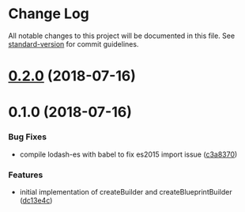 # Change Log

All notable changes to this project will be documented in this file. See [standard-version](https://github.com/conventional-changelog/standard-version) for commit guidelines.

<a name="0.2.0"></a>
# [0.2.0](https://github.com/ngx-patterns/builder/compare/v0.1.0...v0.2.0) (2018-07-16)



<a name="0.1.0"></a>
# 0.1.0 (2018-07-16)


### Bug Fixes

* compile lodash-es with babel to fix es2015 import issue ([c3a8370](https://github.com/ngx-patterns/builder/commit/c3a8370))


### Features

* initial implementation of createBuilder and createBlueprintBuilder ([dc13e4c](https://github.com/ngx-patterns/builder/commit/dc13e4c))
